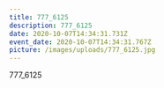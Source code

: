 ```yaml
---
title: 777_6125
description: 777_6125
date: 2020-10-07T14:34:31.731Z
event_date: 2020-10-07T14:34:31.767Z
picture: /images/uploads/777_6125.jpg
---
```

777_6125